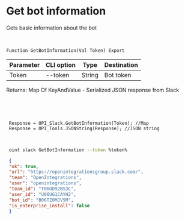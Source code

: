﻿---
sidebar_position: 1
---

# Get bot information
 Gets basic information about the bot


<br/>


`Function GetBotInformation(Val Token) Export`

 | Parameter | CLI option | Type | Destination |
 |-|-|-|-|
 | Token | --token | String | Bot token |

 
 Returns: Map Of KeyAndValue - Serialized JSON response from Slack 

<br/>




```bsl title="Code example"
 
 
 Response = OPI_Slack.GetBotInformation(Token); //Map
 Response = OPI_Tools.JSONString(Response); //JSON string
 
```
	


```sh title="CLI command example"
 
 oint slack GetBotInformation --token %token%

```

```json title="Result"
 {
 "ok": true,
 "url": "https://openintegrationsgroup.slack.com/",
 "team": "OpenIntegrations",
 "user": "openintegrations",
 "team_id": "T06UD92BS3C",
 "user_id": "U06UG1CAYH2",
 "bot_id": "B06TZ0MJV5M",
 "is_enterprise_install": false
 }
```
